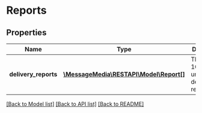# Reports

## Properties
Name | Type | Description | Notes
------------ | ------------- | ------------- | -------------
**delivery_reports** | [**\MessageMedia\RESTAPI\Model\Report[]**](Report.md) | The oldest 100 unconfirmed delivery reports | [optional] 

[[Back to Model list]](../README.md#documentation-for-models) [[Back to API list]](../README.md#documentation-for-api-endpoints) [[Back to README]](../README.md)


